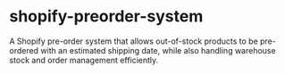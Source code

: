 # shopify-preorder-system
A Shopify pre-order system that allows out-of-stock products to be pre-ordered with an estimated shipping date,  while also handling warehouse stock and order management efficiently.
